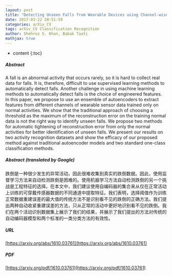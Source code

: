 ```yaml
---
layout: post
title: "Detecting Unseen Falls from Wearable Devices using Channel-wise Ensemble of Autoencoders"
date: 2017-03-22 20:51:59
categories: arXiv_CV
tags: arXiv_CV Classification Recognition
author: Shehroz S. Khan, Babak Taati
mathjax: true
---
```


* content
{:toc}

##### Abstract
A fall is an abnormal activity that occurs rarely, so it is hard to collect real data for falls. It is, therefore, difficult to use supervised learning methods to automatically detect falls. Another challenge in using machine learning methods to automatically detect falls is the choice of engineered features. In this paper, we propose to use an ensemble of autoencoders to extract features from different channels of wearable sensor data trained only on normal activities. We show that the traditional approach of choosing a threshold as the maximum of the reconstruction error on the training normal data is not the right way to identify unseen falls. We propose two methods for automatic tightening of reconstruction error from only the normal activities for better identification of unseen falls. We present our results on two activity recognition datasets and show the efficacy of our proposed method against traditional autoencoder models and two standard one-class classification methods.

##### Abstract (translated by Google)
跌倒是一种很少发生的异常活动，因此很难收集到真实的跌倒数据。因此，使用监督学习方法来自动检测跌倒是困难的。使用机器学习方法自动检测跌倒的另一个挑战是工程特征的选择。在本文中，我们建议使用自编码器的集合来从仅在正常活动上训练的可穿戴传感器数据的不同通道中提取特征。我们表明，选择阈值作为训练正常数据重建误差的最大值的传统方法不是识别看不见的跌倒的正确方法。我们提出两种自动收紧重建误差的方法，只从正常的活动中更好地识别看不见的跌倒。我们在两个活动识别数据集上展示了我们的结果，并展示了我们提出的方法对传统的自动编码器模型和两个标准的一类分类方法的有效性。

##### URL
[https://arxiv.org/abs/1610.03761](https://arxiv.org/abs/1610.03761)

##### PDF
[https://arxiv.org/pdf/1610.03761](https://arxiv.org/pdf/1610.03761)

